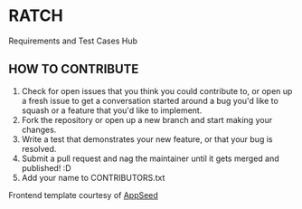 # RATCH

Requirements and Test Cases Hub

## HOW TO CONTRIBUTE

1. Check for open issues that you think you could contribute to, or open up a fresh issue to get a conversation started around a bug you'd like to squash or a feature that you'd like to implement.
2. Fork the repository or open up a new branch and start making your changes.
3. Write a test that demonstrates your new feature, or that your bug is resolved.
4. Submit a pull request and nag the maintainer until it gets merged and published! :D
5. Add your name to CONTRIBUTORS.txt

Frontend template courtesy of [AppSeed](http://appseed.us/)